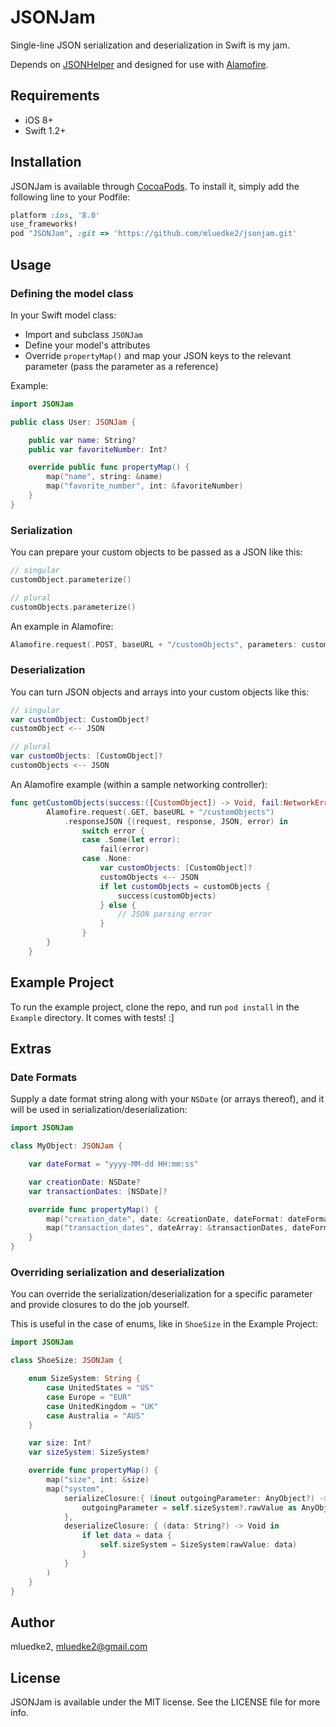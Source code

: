 # JSONJam

Single-line JSON serialization and deserialization in Swift is my jam.

Depends on [JSONHelper](https://github.com/isair/JSONHelper) and designed for use with [Alamofire](https://github.com/Alamofire/Alamofire).

## Requirements

* iOS 8+
* Swift 1.2+

## Installation

JSONJam is available through [CocoaPods](http://cocoapods.org). To install
it, simply add the following line to your Podfile:

```ruby
platform :ios, '8.0'
use_frameworks!
pod "JSONJam", :git => 'https://github.com/mluedke2/jsonjam.git'
```

## Usage

### Defining the model class

In your Swift model class:

* Import and subclass `JSONJam`
* Define your model's attributes
* Override `propertyMap()` and map your JSON keys to the relevant parameter (pass the parameter as a reference)

Example:

```swift
import JSONJam

public class User: JSONJam {

    public var name: String?
    public var favoriteNumber: Int?

    override public func propertyMap() {
        map("name", string: &name)
        map("favorite_number", int: &favoriteNumber)
    }
}
```

### Serialization

You can prepare your custom objects to be passed as a JSON like this:

```swift
// singular
customObject.parameterize()

// plural
customObjects.parameterize()
```

An example in Alamofire:

```swift
Alamofire.request(.POST, baseURL + "/customObjects", parameters: customObject.parameterize(), encoding: .JSON)
```

### Deserialization

You can turn JSON objects and arrays into your custom objects like this:

```swift
// singular
var customObject: CustomObject?
customObject <-- JSON

// plural
var customObjects: [CustomObject]?
customObjects <-- JSON
```

An Alamofire example (within a sample networking controller):

```swift
func getCustomObjects(success:([CustomObject]) -> Void, fail:NetworkError) -> Void {
        Alamofire.request(.GET, baseURL + "/customObjects")
            .responseJSON {(request, response, JSON, error) in
                switch error {
                case .Some(let error):
                    fail(error)
                case .None:
                    var customObjects: [CustomObject]?
                    customObjects <-- JSON
                    if let customObjects = customObjects {
                        success(customObjects)
                    } else {
                        // JSON parsing error
                    }
                }
        }
    }
```

## Example Project

To run the example project, clone the repo, and run `pod install` in the `Example` directory. It comes with tests! :]

## Extras

### Date Formats

Supply a date format string along with your `NSDate` (or arrays thereof), and it will be used in serialization/deserialization:

```swift
import JSONJam

class MyObject: JSONJam {

    var dateFormat = "yyyy-MM-dd HH:mm:ss"

    var creationDate: NSDate?
    var transactionDates: [NSDate]?

    override func propertyMap() {
        map("creation_date", date: &creationDate, dateFormat: dateFormat)
        map("transaction_dates", dateArray: &transactionDates, dateFormat: dateFormat)
    }
}
```

### Overriding serialization and deserialization

You can override the serialization/deserialization for a specific parameter and provide closures to do the job yourself.

This is useful in the case of enums, like in `ShoeSize` in the Example Project:

```swift
import JSONJam

class ShoeSize: JSONJam {

    enum SizeSystem: String {
        case UnitedStates = "US"
        case Europe = "EUR"
        case UnitedKingdom = "UK"
        case Australia = "AUS"
    }

    var size: Int?
    var sizeSystem: SizeSystem?

    override func propertyMap() {
        map("size", int: &size)
        map("system",
            serializeClosure:{ (inout outgoingParameter: AnyObject?) -> Void in
                outgoingParameter = self.sizeSystem?.rawValue as AnyObject?
            },
            deserializeClosure: { (data: String?) -> Void in
                if let data = data {
                    self.sizeSystem = SizeSystem(rawValue: data)
                }
            }
        )
    }
}
```

## Author

mluedke2, mluedke2@gmail.com

## License

JSONJam is available under the MIT license. See the LICENSE file for more info.
